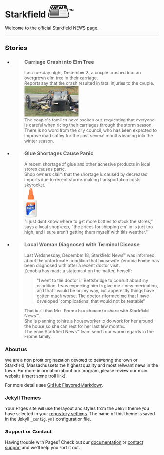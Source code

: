 # Starkfield <img src="assets/newspaper.png" alt="news" height="40"/><sup>™</sup>

Welcome to the official Starkfield NEWS page.

---

## Stories

* > ### **Carriage Crash into Elm Tree**
  > Last tuesday night, December 3, a couple crashed into an overgrown elm tree in their carriage. \
  > Reports say that the crash resulted in fatal injuries to the couple.\
  > <img src="assets/crash.jpg" alt="carriage crash" height="100" /> \
  > The couple's families have spoken out, requesting that everyone is careful when riding their carriages through the storm season. \
  > There is no word from the city council, who has been expected to improve road saftey for the past several months leading into the winter season.
  
* > ### **Glue Shortages Cause Panic**
  > A recent shortage of glue and other adhesive products in local stores causes panic. \
  > Shop owners claim that the shortage is caused by decreased imports due to recent storms making transportation costs skyrocket. \
  > <img src="assets/gluebottle.jpg" alt="gluebottle" height="100" /> \
  > "I just dont know where to get more bottles to stock the stores," says a local shopkeep, "the prices for shipping em' in is just too high, and I sure aren't getting them myself with this weather."

* > ### **Local Woman Diagnosed with Terminal Disease**
  > Last Wedsnesday, December 18, Starkfield News™ was informed about the unfortunate condition that housewife Zenobia Frome has been diagnosed with after a recent doctor visit. \
  > Zenobia has made a statement on the matter, herself:
  > > "I went to the doctor in Bettsbridge to consult about my condition. I was expecting him to give me a new medication,                and that I would be on my way, but apperently things have gotten much worse. The doctor informed me that I have developed 'complications' that would not be teatable"
  >
  > That is all that Mrs. Frome has chosen to share with Starkfield News™. \
  > She is planning to hire a houseworker to do work for her around the house so she can rest for her last few months. \
  > The enire Starkfield News™ team sends our warm regards to the Frome family.

### About us

We are a non profit orginazation devoted to delivering the town of Starkfield, Massachussets the highest quality and most relavant news in the town. For more information about our program, please review our main website (insert some troll link).

For more details see [GitHub Flavored Markdown](https://guides.github.com/features/mastering-markdown/).

### Jekyll Themes

Your Pages site will use the layout and styles from the Jekyll theme you have selected in your [repository settings](https://github.com/Weinstein-Classics/Ethan-Frome/settings). The name of this theme is saved in the Jekyll `_config.yml` configuration file.

### Support or Contact

Having trouble with Pages? Check out our [documentation](https://help.github.com/categories/github-pages-basics/) or [contact support](https://github.com/contact) and we’ll help you sort it out.
